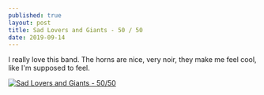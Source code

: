 ```yaml
---
published: true
layout: post
title: Sad Lovers and Giants - 50 / 50 
date: 2019-09-14
---
```

I really love this band. The horns are nice, very noir, they make me feel cool, like I'm supposed to feel.  

[![Sad Lovers and Giants - 50/50](http://img.youtube.com/vi/uHRvak30iEs/0.jpg)](http://www.youtube.com/watch?v=uHRvak30iEs "Sad Lovers and Giants - 50/50")

